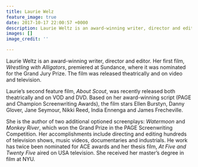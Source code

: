 ```yaml
---
title: Laurie Welz
feature_image: true
date: 2017-10-17 22:00:57 +0000
description: Laurie Weltz is an award-winning writer, director and editor.
images: []
image_credit: ''

---
```

Laurie Weltz is an award-winning writer, director and editor. Her first film, *Wrestling with Alligators*, premiered at Sundance, where it was nominated for the Grand Jury Prize. The film was released theatrically and on video and television. 

Laurie’s second feature film, *About Scout*, was recently released both theatrically and on VOD and DVD. Based on her award-winning script (PAGE and Champion Screenwriting Awards), the film stars Ellen Burstyn, Danny Glover, Jane Seymour, Nikki Reed, India Ennenga and James Frecheville. 

She is the author of two additional optioned screenplays: *Watermoon* and *Monkey River*, which won the Grand Prize in the PAGE Screenwriting Competition. Her accomplishments include directing and editing hundreds of television shows, music videos, documentaries and industrials. He work has twice been nominated for ACE awards and her thesis film, *At Five and Twenty Five* aired on USA television. She received her master’s degree in film at NYU.